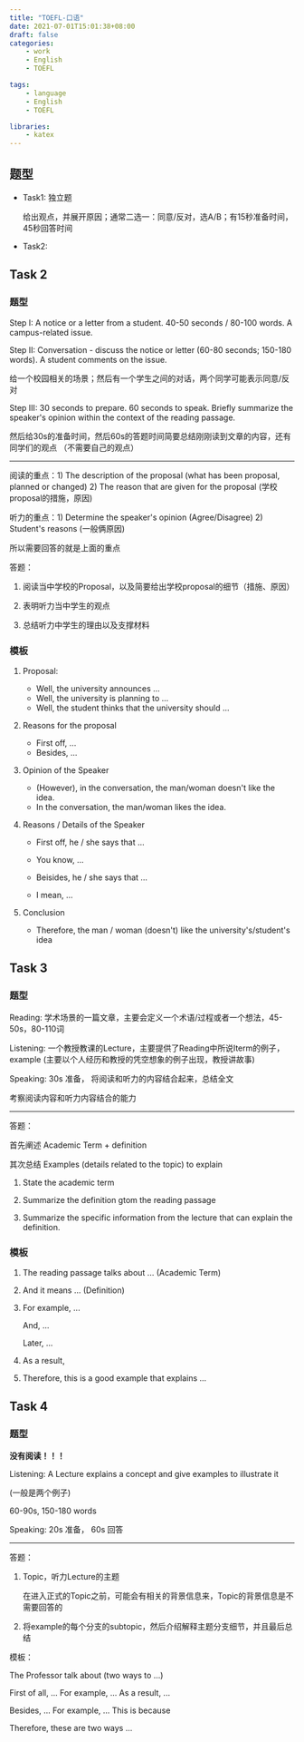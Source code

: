 ```yaml
---
title: "TOEFL-口语"
date: 2021-07-01T15:01:38+08:00
draft: false
categories:
    - work
    - English
    - TOEFL

tags:
    - language
    - English
    - TOEFL

libraries:
    - katex
---
```


## 题型

- Task1: 独立题

    给出观点，并展开原因；通常二选一：同意/反对，选A/B；有15秒准备时间，45秒回答时间
    
- Task2: 


## Task 2 

### 题型

Step I: A notice or a letter from a student. 40-50 seconds / 80-100 words. A campus-related issue. 

Step II: Conversation - discuss the notice or letter (60-80 seconds; 150-180 words). A student comments on the issue.

给一个校园相关的场景；然后有一个学生之间的对话，两个同学可能表示同意/反对

Step III: 30 seconds to prepare. 60 seconds to speak. Briefly summarize the speaker's opinion within the context of the reading passage.

然后给30s的准备时间，然后60s的答题时间简要总结刚刚读到文章的内容，还有同学们的观点 （不需要自己的观点）

---------------------------------------------

阅读的重点：1) The description of the proposal (what has been proposal, planned or changed) 2) The reason that are given for the proposal (学校proposal的措施，原因)

听力的重点：1) Determine the speaker's opinion (Agree/Disagree) 2) Student's reasons (一般俩原因)

所以需要回答的就是上面的重点

答题：

1. 阅读当中学校的Proposal，以及简要给出学校proposal的细节（措施、原因）

2. 表明听力当中学生的观点

3. 总结听力中学生的理由以及支撑材料


### 模板

1. Proposal:
    
    - Well, the university announces ...
    - Well, the university is planning to ...
    - Well, the student thinks that the university should ...

2. Reasons for the proposal
    
    - First off, ...
    - Besides, ...

3. Opinion of the Speaker

    - (However), in the conversation, the man/woman doesn't like the idea.
    - In the conversation, the man/woman likes the idea.

4. Reasons / Details of the Speaker

    - First off, he / she says that ...
    - You know, ...

    - Beisides, he / she says that ...
    - I mean, ...

5. Conclusion

    - Therefore, the man / woman (doesn't) like the university's/student's idea

## Task 3

### 题型

Reading: 学术场景的一篇文章，主要会定义一个术语/过程或者一个想法，45-50s，80-110词

Listening: 一个教授教课的Lecture，主要提供了Reading中所说Iterm的例子，example (主要以个人经历和教授的凭空想象的例子出现，教授讲故事)

Speaking: 30s 准备， 将阅读和听力的内容结合起来，总结全文

考察阅读内容和听力内容结合的能力

-------------------------

答题：

首先阐述 Academic Term + definition

其次总结 Examples (details related to the topic) to explain

1. State the academic term

2. Summarize the definition gtom the reading passage

3. Summarize the specific information from the lecture that can explain the definition.


### 模板

1. The reading passage talks about ... (Academic Term)

2. And it means ... (Definition)

3. For example, ...
   
   And, ...

   Later, ...

4. As a result, 

5. Therefore, this is a good example that explains ...


## Task 4

### 题型

**没有阅读！！！**

Listening: A Lecture explains a concept and give examples to illustrate it

(一般是两个例子)

60-90s, 150-180 words

Speaking: 20s 准备， 60s 回答

-------------

答题：

1. Topic，听力Lecture的主题

    在进入正式的Topic之前，可能会有相关的背景信息来，Topic的背景信息是不需要回答的

2. 将example的每个分支的subtopic，然后介绍解释主题分支细节，并且最后总结


模板：

The Professor talk about (two ways to ...)

First of all, ... For example, ... As a result, ...

Besides, ... For example, ... This is because

Therefore, these are two ways ...

